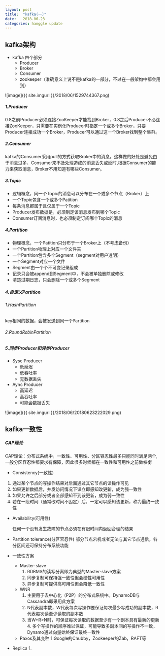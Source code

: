 ```yaml
---
layout: post
title:  "kafka(一)"
date:   2018-06-23 
categories: hanggle update
---
```




 kafka架构
-----------------------------

* kafka 四个部分
    * Producer
    * Broker
    * Consumer
    * zookeeper（准确意义上说不是kafka的一部分，不过在一般架构中都会用到）


![image]({{ site.imgurl }}/2018/06/1529744367.png)


##### 1.Producer

0.8之前Producer必须连接ZooKeeper才能找到Broker，0.8之后Producer不必连接ZooKeeper，只需要在实例化Producer时指定一个或多个Broker，只要Producer连接成功一个Broker，Producer可以通过这一个Broker找到整个集群。

##### 2.Consumer

kafka的Consumer采用pull的方式获取Broker中的消息。这样做的好处是避免由于消息过多，Consumer来不及处理造成的消息丢失或延时,根据Consumer的能力来获取消息，Broker不用知道有哪些Consumer。

##### 3.Topic

 * 逻辑概念，同一个Topic的消息可以分布在一个或多个节点（Broker）上
 * 一个Topic包含一个或多个Patition
 * 每条消息都属于且仅属于一个Topic
 * Producer发布数据是，必须制定该消息发布到哪个Topic
 * Consumer订阅消息时，也必须制定订阅哪个Topic的消息

##### 4.Partition

 * 物理概念，一个Patition只分布于一个Broker上（不考虑备份）
 * 一个Partition物理上对应一个文件夹
 * 一个Partition包含多个Segment（segment对用户透明）
 * 一个Segment对应一个文件
 * Segment由一个个不可变记录组成
 * 记录只会被append到Segment中，不会被单独删除或修改
 * 清楚过期日志，只会删除一个或多个Segment


##### 4.自定义Partition
 ###### 1.HashPartition
key相同的数据，会被发送到同一个Partition
 ###### 2.RoundRobinPartition

##### 5.同步Producer和异步Producer
 * Sysc Producer
   * 低延迟
   * 低吞吐率
   * 无数据丢失
 * Aync Producer
   * 高延迟
   * 高吞吐率
   * 可能会数据丢失

![image]({{ site.imgurl }}/2018/06/20180623222029.png)

kafka一致性
-----------------------------
##### CAP理论
CAP理论：分布式系统中，一致性、可用性、分区容忍性最多只能同时满足两个,一般分区容忍性都要求有保障，因此很多时候都在一致性和可用性之前做权衡
- Consistency(一致性)
 1. 通过某个节点的写操作结果对后面通过其它节点的读操作可见
 2. 如果更新数据后，并发访问情况下课立即感知改更新，成为强一致性
 3. 如果允许之后部分或者全部感知不到该更新，成为弱一致性
 4. 若在一段时间（通常改时间不固定）后，一定可以感知该更新，称为最终一致性

- Availability(可用性)

     任何一个没有发生故障的节点必须在有限时间内返回合理的结果
- Partition tolerance(分区容忍性)
     部分节点宕机或者无法与其它节点通信，各分区间还可保持分布系统功能

- 一致性方案
     - Master-slave
         1. RDBMS的读写分离即为典型的Master-slave方案
         2. 同步复制可保持强一致性但会硬性可用性
         3. 异步复制可提供高可用性但会降低一致性
    - WNR
         1. 主要用于去中心化（P2P）的分布式系统中。DynamoDB与Cassandra即采用此方案
         2. N代表副本数，W代表每次写操作要保证每次最少写成功的副本数，R代表每次读至少读取的副本数
         3. 当W+R>N时，可保证每次读取的数据至少有一个副本具有最新的更新
          4. 多个写操作的顺序难以保证，可能导致多副本间的写操作不一致，Dynamo通过向量始终保证最终一致性
    - Paxos及其变种
         1.Google的Chubby，Zookeeper的Zab，RAFT等 
    
- Replica
    1. 
